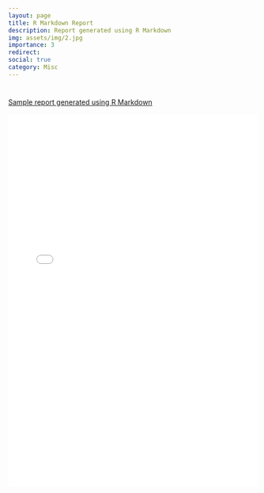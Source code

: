 ```yaml
---
layout: page
title: R Markdown Report
description: Report generated using R Markdown
img: assets/img/2.jpg
importance: 3
redirect:
social: true
category: Misc
---
```


<h1><a href="/assets/pdf/sample_report1.pdf" target="_blank" rel="noopener noreferrer" class="float-right"><i class="fas fa-file-pdf"></i></a> </h1> <a href="/assets/pdf/sample_report1.pdf" target="_blank">Sample report generated using R Markdown</a>

<br />
<br />

<center>
<div class="iframe-container">
<iframe class="responsive-iframe"
src="/assets/pdf/sample_report1.pdf" width="100%" height="750px" allowfullscreen="" frameborder="0"></iframe>
</div>
</center>

<br />
<br />
